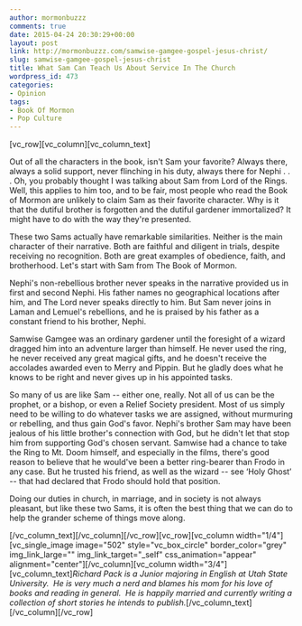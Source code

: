 ```yaml
---
author: mormonbuzzz
comments: true
date: 2015-04-24 20:30:29+00:00
layout: post
link: http://mormonbuzzz.com/samwise-gamgee-gospel-jesus-christ/
slug: samwise-gamgee-gospel-jesus-christ
title: What Sam Can Teach Us About Service In The Church
wordpress_id: 473
categories:
- Opinion
tags:
- Book Of Mormon
- Pop Culture
---
```


[vc_row][vc_column][vc_column_text]


Out of all the characters in the book, isn't Sam your favorite? Always there, always a solid support, never flinching in his duty, always there for Nephi . . . Oh, you probably thought I was talking about Sam from Lord of the Rings. Well, this applies to him too, and to be fair, most people who read the Book of Mormon are unlikely to claim Sam as their favorite character. Why is it that the dutiful brother is forgotten and the dutiful gardener immortalized? It might have to do with the way they're presented.




These two Sams actually have remarkable similarities. Neither is the main character of their narrative. Both are faithful and diligent in trials, despite receiving no recognition. Both are great examples of obedience, faith, and brotherhood. Let's start with Sam from The Book of Mormon.




Nephi's non-rebellious brother never speaks in the narrative provided us in first and second Nephi. His father names no geographical locations after him, and The Lord never speaks directly to him. But Sam never joins in Laman and Lemuel's rebellions, and he is praised by his father as a constant friend to his brother, Nephi.




Samwise Gamgee was an ordinary gardener until the foresight of a wizard dragged him into an adventure larger than himself. He never used the ring, he never received any great magical gifts, and he doesn't receive the accolades awarded even to Merry and Pippin. But he gladly does what he knows to be right and never gives up in his appointed tasks.




So many of us are like Sam -- either one, really. Not all of us can be the prophet, or a bishop, or even a Relief Society president. Most of us simply need to be willing to do whatever tasks we are assigned, without murmuring or rebelling, and thus gain God's favor. Nephi's brother Sam may have been jealous of his little brother's connection with God, but he didn't let that stop him from supporting God's chosen servant. Samwise had a chance to take the Ring to Mt. Doom himself, and especially in the films, there's good reason to believe that he would've been a better ring-bearer than Frodo in any case. But he trusted his friend, as well as the wizard -- see ‘Holy Ghost’ -- that had declared that Frodo should hold that position.




Doing our duties in church, in marriage, and in society is not always pleasant, but like these two Sams, it is often the best thing that we can do to help the grander scheme of things move along.


[/vc_column_text][/vc_column][/vc_row][vc_row][vc_column width="1/4"][vc_single_image image="502" style="vc_box_circle" border_color="grey" img_link_large="" img_link_target="_self" css_animation="appear" alignment="center"][/vc_column][vc_column width="3/4"][vc_column_text]_Richard Pack is a Junior majoring in English at Utah State University.  He is very much a nerd and blames his mom for his love of books and reading in general.  He is happily married and currently writing a collection of short stories he intends to publish._[/vc_column_text][/vc_column][/vc_row]
